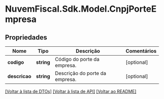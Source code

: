 # NuvemFiscal.Sdk.Model.CnpjPorteEmpresa

## Propriedades

Nome | Tipo | Descrição | Comentários
------------ | ------------- | ------------- | -------------
**codigo** | **string** | Código do porte da empresa. | [optional] 
**descricao** | **string** | Descrição do porte da empresa. | [optional] 

[[Voltar à lista de DTOs]](../README.md#documentation-for-models) [[Voltar à lista de API]](../README.md#documentation-for-api-endpoints) [[Voltar ao README]](../README.md)

